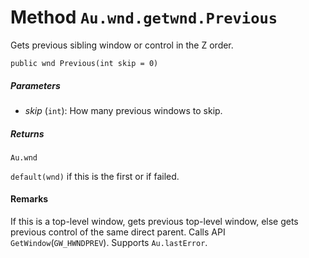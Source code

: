 # Method `Au.wnd.getwnd.Previous`

Gets previous sibling window or control in the Z order.

```
public wnd Previous(int skip = 0)
```

##### Parameters

- *skip*  (`int`):
    How many previous windows to skip.

##### Returns

`Au.wnd`

`default(wnd)` if this is the first or if failed.

#### Remarks

If this is a top-level window, gets previous top-level window, else gets previous control of the same direct parent. Calls API `GetWindow`(`GW_HWNDPREV`). Supports `Au.lastError`.